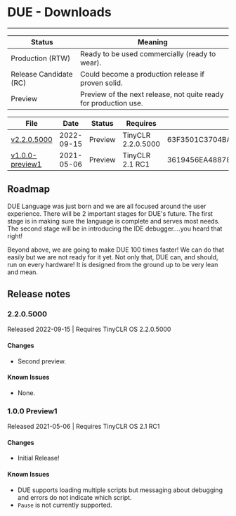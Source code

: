 # DUE - Downloads
---

Status | Meaning
--- | ---
Production (RTW) | Ready to be used commercially (ready to wear).
Release Candidate (RC) | Could become a production release if proven solid.
Preview | Preview of the next release, not quite ready for production use.

File | Date | Status | Requires | MD5
--- | --- | --- | --- | ---
[v2.2.0.5000](http://files.ghielectronics.com/downloads/TinyCLR/DUE/GHIElectronics.TinyCLR.DUE.2.2.0.5000.zip) | 2022-09-15 | Preview | TinyCLR 2.2.0.5000 | 63F3501C3704BADEEACEDEB1D47A428A
[v1.0.0-preview1](http://files.ghielectronics.com/downloads/TinyCLR/DUE/GHIElectronics.TinyCLR.DUE.1.0.0-preview1.nupkg) | 2021-05-06 | Preview | TinyCLR 2.1 RC1 | 3619456EA4887825E9A647DD28743667

## Roadmap

DUE Language was just born and we are all focused around the user experience. There will be 2 important stages for DUE's future. The first stage is in making sure the language is complete and serves most needs. The second stage will be in introducing the IDE debugger....you heard that right!

Beyond above, we are going to make DUE 100 times faster! We can do that easily but we are not ready for it yet. Not only that, DUE can, and should, run on every hardware! It is designed from the ground up to be very lean and mean.

## Release notes

### 2.2.0.5000

Released 2022-09-15 | Requires TinyCLR OS 2.2.0.5000

#### Changes

- Second preview.

#### Known Issues

- None.



### 1.0.0 Preview1

Released 2021-05-06 | Requires TinyCLR OS 2.1 RC1

#### Changes

- Initial Release!

#### Known Issues

- DUE supports loading multiple scripts but messaging about debugging and errors do not indicate which script.
- `Pause` is not currently supported.